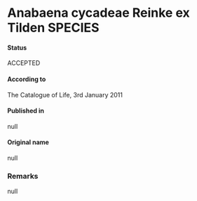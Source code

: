 # Anabaena cycadeae Reinke ex Tilden SPECIES

#### Status
ACCEPTED

#### According to
The Catalogue of Life, 3rd January 2011

#### Published in
null

#### Original name
null

### Remarks
null